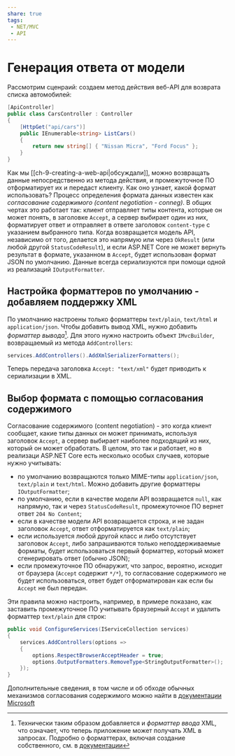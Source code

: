```yaml
---
share: true
tags:
 - NET/MVC
 - API
---
```

# Генерация ответа от модели
Рассмотрим сценраий: создаем метод действия веб-API для возврата списка автомобилей:
```csharp
[ApiController]
public class CarsController : Controller
{
	[HttpGet("api/cars")]
	public IEnumerable<string> ListCars()
	{
		return new string[] { "Nissan Micra", "Ford Focus" };
	}
}
```
Как мы [[ch-9-creating-a-web-api|обсуждали]], можно возвращать данные непосредственно из метода действия, и промежуточное ПО отформатирует их и передаст клиенту. Как оно узнает, какой формат использовать?
Процесс определения формата данных известен как *согласование содержимого (content negotiation - conneg)*. В общих чертах это работает так: клиент отправляет типы контента, которые он может понять, в заголовке `Accept`, а сервер выбирает один из них, форматирует ответ и отправляет в ответе заголовок `content-type` с указанием выбранного типа.
Когда возвращается модель API, независимо от того, делается это напрямую или через `OkResult` (или любой другой `StatusCodeResult`), и если ASP.NET Core не может вернуть результат в формате, указанном в `Accept`, будет использован формат JSON по умолчанию.
Данные всегда сериализуются при помощи одной из реализаций `IOutputFormatter`.
## Настройка форматтеров по умолчанию - добавляем поддержку XML
По умолчанию настроены только форматтеры `text/plain`, `text/html` и `application/json`. Чтобы добавить вывод XML, нужно добавить *форматтер вывода*[^1]. Для этого нужно настроить объект `IMvcBuilder`, возвращаемый из метода `AddControllers`:
```csharp
services.AddControllers().AddXmlSerializerFormatters();
```
Теперь передача заголовка `Accept: "text/xml"` будет приводить к сериализации в XML.
## Выбор формата с помощью согласования содержимого
Согласование содержимого (content negotiation) - это когда клиент сообщает, какие типы данных он может принимать, используя заголовок `Accept`, а сервер выбирает наиболее подходящий из них, который он может обработать. В целом, это так и работает, но в реализаци ASP.NET Core есть несколько особых случаев, которые нужно учитывать:
- по умолчанию возвращаются только MIME-типы `application/json`, `text/plain` и `text/html`. Можно добавить другие форматтеры `IOutputFormatter`;
- по умолчанию, если в качестве модели API возвращается `null`, как напрямую, так и через `StatusCodeResult`, промежуточное ПО вернет ответ `204 No Content`;
- если в качестве модели API возвращается строка, и не задан заголовок `Accept`, ответ отформатируется как `text/plain`;
- если используется любой другой класс и либо отсутствует заголовок `Accept`, либо запрашиваются только неподдерживаемые форматы, будет использоваться первый форматтер, который может сгенерировать ответ (обычно JSON);
- если промежуточное ПО обнаружит, что запрос, вероятно, исходит от браузера (`Accept` содержит `*/*`), то согласование содержимого не будет использоваться, ответ будет отформатирован как если бы `Accept` не был передан.

Эти правила можно настроить, например, в примере показано, как заставить промежуточное ПО учитывать браузерный `Accept` и удалить форматтер `text/plain` для строк:
```csharp
public void ConfigureServices(IServiceCollection services)
{
	services.AddControllers(options =>
	{
		options.RespectBrowserAcceptHeader = true;
		options.OutputFormatters.RemoveType<StringOutputFormatter>();
	});
}
```
Дополнительные сведения, в том числе и об обходе обычных механизмов согласования содержимого можно найти в [документации Microsoft](https://docs.microsoft.com/en-us/aspnet/core/web-api/advanced/formatting?view=aspnetcore-5.0)

[^1]: Технически таким образом добавляется и *форматтер ввода* XML, что означает, что теперь приложение может получать XML в запросах. Подробно о форматтерах, включая создание собственного, см. в [документации](https://docs.microsoft.com/en-us/aspnet/core/web-api/advanced/custom-formatters?view=aspnetcore-5.0)

